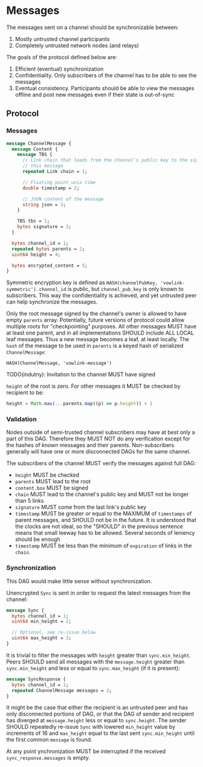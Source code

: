 # Messages

The messages sent on a channel should be synchronizable between:

1. Mostly untrusted channel participants
2. Completely untrusted network nodes (and relays)

The goals of the protocol defined below are:

1. Efficient (eventual) synchronization
2. Confidentiality. Only subscribers of the channel has to be able to see the
   messages
3. Eventual consistency. Participants should be able to view the messages
   offline and post new messages even if their state is out-of-sync

## Protocol

### Messages

```proto
message ChannelMessage {
  message Content {
    message TBS {
      // Link chain that leads from the channel's public key to the signer of
      // this message
      repeated Link chain = 1;

      // Floating point unix time
      double timestamp = 2;

      // JSON content of the message
      string json = 3;
    }

    TBS tbs = 1;
    bytes signature = 2;
  }

  bytes channel_id = 1;
  repeated bytes parents = 2;
  uint64 height = 4;

  bytes encrypted_content = 5;
}
```

Symmetric encryption key is defined as
`HASH(channelPubKey, 'vowlink-symmetric')`. `channel_id` is
public, but `channel_pub_key` is only known to subscribers. This way the
confidentiality is achieved, and yet untrusted peer can help synchronize the
messages.

Only the root message signed by the channel's owner is allowed to have empty
`parents` array. Potentially, future versions of protocol could allow multiple
roots for "checkpointing" purposes. All other messages MUST have at least one
parent, and in all implementations SHOULD include ALL LOCAL leaf messages.
Thus a new message becomes a leaf, at least locally. The `hash` of the message
to be used in `parents` is a keyed hash of serialized `ChannelMessage`:
```
HASH(ChannelMessage, 'vowlink-message')
```

TODO(indutny): Invitation to the channel MUST have signed

`height` of the root is zero. For other messages it MUST be checked by recipient
to be:
```javascript
height = Math.max(...parents.map((p) => p.height)) + 1
```

### Validation

Nodes outside of semi-trusted channel subscribers may have at best only a part
of this DAG. Therefore they MUST NOT do any verification except for the hashes
of known messages and their parents. Non-subscribers generally will have
one or more disconnected DAGs for the same channel.

The subscribers of the channel MUST verify the messages against full DAG:

* `height` MUST be checked
* `parents` MUST lead to the root
* `content.box` MUST be signed
* `chain` MUST lead to the channel's public key and MUST not be longer than 5
  links
* `signature` MUST come from the last link's public key
* `timestamp` MUST be greater or equal to the MAXIMUM of `timestamps` of
  parent messages, and SHOULD not be in the future. It is understood that the
  clocks are not ideal, so the "SHOULD" in the previous sentence means that
  small leeway has to be allowed. Several seconds of leniency should be enough
* `timestamp` MUST be less than the minimum of `expiration` of links in the
  `chain`.

### Synchronization

This DAG would make little sense without synchronization.

Unencrypted `Sync` is sent in order to request the latest messages from the
channel:
```proto
message Sync {
  bytes channel_id = 1;
  uint64 min_height = 2;

  // Optional, see re-issue below
  uint64 max_height = 3;
}
```

It is trivial to filter the messages with `height` greater than
`sync.min_height`. Peers SHOULD send all messages with the `message.height`
greater than `sync.min_height` and less or equal to `sync.max_height` (if
it is present):
```proto
message SyncResponse {
  bytes channel_id = 1;
  repeated ChannelMessage messages = 2;
}
```

It might be the case that either the recipient is an untrusted peer and has only
disconnected portions of DAG, or that the DAG of sender and recipient has
diverged at `message.height` less or equal to `sync.height`. The sender SHOULD
repeatedly re-issue `Sync` with lowered `min_height` value by increments of 16
and `max_height` equal to the last sent `sync.min_height` until the first common
`message` is found.

At any point ynchronization MUST be interrupted if the received
`sync_response.messages` is empty.
